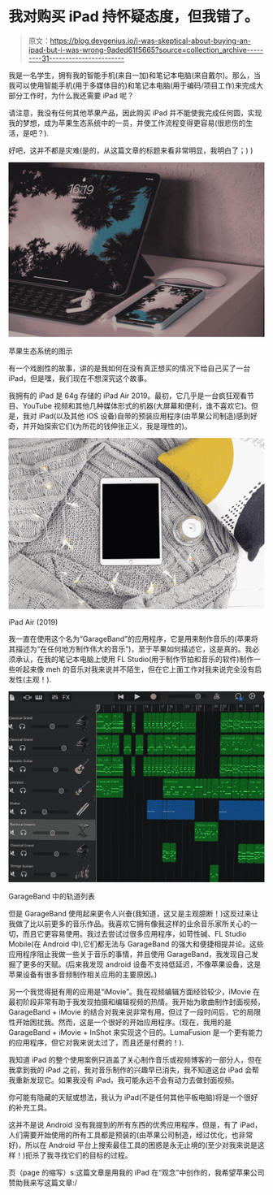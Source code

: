 # 我对购买 iPad 持怀疑态度，但我错了。

> 原文：<https://blog.devgenius.io/i-was-skeptical-about-buying-an-ipad-but-i-was-wrong-9aded61f5665?source=collection_archive---------31----------------------->

我是一名学生，拥有我的智能手机(来自一加)和笔记本电脑(来自戴尔)。那么，当我可以使用智能手机(用于多媒体目的)和笔记本电脑(用于编码/项目工作)来完成大部分工作时，为什么我还需要 iPad 呢？

请注意，我没有任何其他苹果产品，因此购买 iPad 并不能使我完成任何圆，实现我的梦想，成为苹果生态系统中的一员，并使工作流程变得更容易(很悲伤的生活，是吧？).

好吧，这并不都是灾难(是的，从这篇文章的标题来看非常明显，我明白了；) )

![](img/0fd0ee953de2da71e4a02ac76fd6bcc3.png)

苹果生态系统的图示

有一个戏剧性的故事，讲的是我如何在没有真正想买的情况下给自己买了一台 iPad，但是嘿，我们现在不想深究这个故事。

我拥有的 iPad 是 64g 存储的 iPad Air 2019。最初，它几乎是一台疯狂观看节目、YouTube 视频和其他几种媒体形式的机器(大屏幕和便利，谁不喜欢它)。但是，我对 iPad(以及其他 iOS 设备)自带的预装应用程序(由苹果公司制造)感到好奇，并开始探索它们(为所花的钱伸张正义，我是理性的)。

![](img/6af5740862989c4d51cfe4d489d4c285.png)

iPad Air (2019)

我一直在使用这个名为“GarageBand”的应用程序，它是用来制作音乐的(苹果将其描述为“在任何地方制作伟大的音乐”)，至于苹果如何描述它，这是真的。我必须承认，在我的笔记本电脑上使用 FL Studio(用于制作节拍和音乐的软件)制作一些听起来像 meh 的音乐对我来说并不陌生，但在它上面工作对我来说完全没有启发性(主观！).

![](img/28be283913fbd7e36b37bd56603b8441.png)

GarageBand 中的轨道列表

但是 GarageBand 使用起来更令人兴奋(我知道，这又是主观臆断！)这反过来让我做了比以前更多的音乐作品。我喜欢它拥有像我这样的业余音乐家所关心的一切，而且它更容易使用。我过去尝试过很多应用程序，如苛性碱、FL Studio Mobile(在 Android 中),它们都无法与 GarageBand 的强大和便捷相提并论。这些应用程序阻止我做一些关于音乐的事情，并且使用 GarageBand，我发现自己发掘了更多的天赋。(后来我发现 android 设备不支持低延迟，不像苹果设备，这是苹果设备有很多音频制作相关应用的主要原因。)

另一个我觉得挺有用的应用是“iMovie”。我在视频编辑方面经验较少，iMovie 在最初阶段非常有助于我发现拍摄和编辑视频的热情。我开始为歌曲制作封面视频，GarageBand + iMovie 的结合对我来说非常有用，但过了一段时间后，它的局限性开始困扰我。然而，这是一个很好的开始应用程序。(现在，我用的是 GarageBand + iMovie + InShot 来实现这个目的。LumaFusion 是一个更有能力的应用程序，但它对我来说太过了，而且还是付费的！).

我知道 iPad 的整个使用案例只涵盖了关心制作音乐或视频博客的一部分人，但在我拿到我的 iPad 之前，我对音乐制作的兴趣早已消失，我不知道这台 iPad 会帮我重新发现它。如果我没有 iPad，我可能永远不会有动力去做封面视频。

你可能有隐藏的天赋或想法，我认为 iPad(不是任何其他平板电脑)将是一个很好的补充工具。

这并不是说 Android 没有我提到的所有东西的优秀应用程序，但是，有了 iPad，人们需要开始使用的所有工具都是预装的(由苹果公司制造，经过优化，也非常好)，所以在 Android 平台上搜索最佳工具的困惑是永无止境的(至少对我来说是这样！)扼杀了我寻找它们的目标的过程。

页（page 的缩写）s:这篇文章是用我的 iPad 在“观念”中创作的，我希望苹果公司赞助我来写这篇文章:/